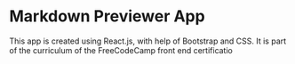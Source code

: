# Markdown Previewer App

This app is created using React.js, with help of Bootstrap and CSS. It is part of the curriculum of the FreeCodeCamp front end certificatio